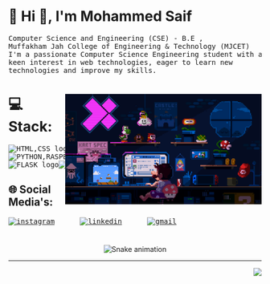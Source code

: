 # 💫 Hi 👋, I'm Mohammed Saif
<pre>
Computer Science and Engineering (CSE) - B.E ,<br>Muffakham Jah College of Engineering & Technology (MJCET)<br>I'm a passionate Computer Science Engineering student with a<br>keen interest in web technologies, eager to learn new<br>technologies and improve my skills.
</pre>

#
<img align="right" height="220" src="./src/pfp.gif"  />

# 💻 Stack:
<pre>
<img src="https://skillicons.dev/icons?i=html,css" height="54" alt="HTML,CSS logo"  />
<img src="https://skillicons.dev/icons?i=python,raspberrypi" height="54" alt="PYTHON,RASPBERRY PI logo"/>
<img src="https://skillicons.dev/icons?i=flask" height="54" alt="FLASK logo"  /><img src="https://cdn.jsdelivr.net/gh/devicons/devicon/icons/mongodb/mongodb-original.svg" height="54" alt="mongodb logo"  />
</pre>

## 🌐 Social Media's:
<pre>
<a href="https://instagram.com/https://www.instagram.com/md.saif____?igsh=eGMwcGJoeWZ0bzNy&utm_source=qr" target="_blank"><img src="https://skillicons.dev/icons?i=instagram" height="54" alt="instagram"  /></a>      <a href="https://linkedin.com/in/https://www.linkedin.com/in/mohammedsaif923" target="_blank"><img src="https://skillicons.dev/icons?i=linkedin" height="54" alt="linkedin"  /></a>      <a href="mohammedsaifms2006@gmail.com" target="_blank"><img src="https://skillicons.dev/icons?i=gmail" height="54" alt="gmail"  /></a>
</pre>


<!-- Snake Game Repo View -->
#
<div align="center">
  <img src="https://profile-readme-generator.com/assets/snake.svg" alt="Snake animation" />
</div>

---
<img align="right" src="https://visitor-badge.laobi.icu/badge?page_id=Ms-923.Ms-923&left_color=black&left_text=Visitors"  />
<!-- Proudly created with GPRM ( https://gprm.itsvg.in ) -->

